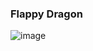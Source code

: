 ### Flappy Dragon

![image](https://sneddonlewis-public-images.s3.eu-west-2.amazonaws.com/flap-drag-game.png)
